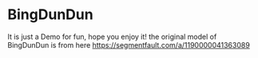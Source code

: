 # BingDunDun
It is just a Demo for fun, hope you enjoy it!
the original model of BingDunDun is from here https://segmentfault.com/a/1190000041363089
